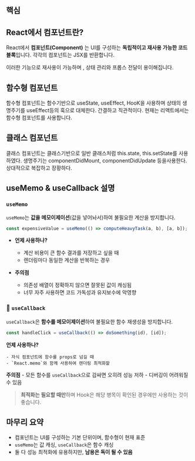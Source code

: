 ## 핵심

## React에서 컴포넌트란?

React에서 **컴포넌트(Component)** 는 UI를 구성하는 **독립적이고 재사용 가능한 코드 블록**입니다. 각각의 컴포넌트는 JSX를 반환합니다.

이러한 기능으로 재사용이 가능하며 , 상태 관리와  프롭스 전달이 용이해집니다.
##  함수형 컴포넌트
함수형 컴포넌트는 함수기반으로 useState, useEffect, HooK을 사용하며 상태의 생명주기를 useEffect등의 훅으로 대체한다. 간결하고 직관적이다. 현재는 리액트에서는 함수형 컴포넌트를 사용합니다.
##  클래스 컴포넌트
클래스 컴포넌트는 클래스기반으로 일반 클래스처럼 this.state, this.setState를 사용하였다. 생명주기는  componentDidMount, componentDidUpdate 등을사용한다. 상대적으로 복잡하고 장황하다.


##  useMemo & useCallback 설명

### `useMemo`

`useMemo`는 **값을 메모이제이션**(값을 넣어놔서)하여 불필요한 계산을 방지합니다.

```js
const expensiveValue = useMemo(() => computeHeavyTask(a, b), [a, b]);
```

- **언제 사용하나?**
    
    - 계산 비용이 큰 함수 결과를 저장하고 싶을 때
    - 렌더링마다 동일한 계산을 반복하는 경우
- **주의점**
    
    - 의존성 배열이 정확하지 않으면 잘못된 값이 캐싱됨
    - 너무 자주 사용하면 코드 가독성과 유지보수에 악영향

### 🔹 `useCallback`

`useCallback`은 **함수를 메모이제이션**하여 불필요한 함수 재생성을 방지합니다.

```js
const handleClick = useCallback(() => doSomething(id), [id]);
```

 **언제 사용하나?**
 
    - 자식 컴포넌트에 함수를 props로 넘길 때
    - `React.memo`와 함께 사용하여 렌더링 최적화할 
 **주의점**
    - 모든 함수를 `useCallback`으로 감싸면 오히려 성능 저하
    - 디버깅이 어려워질 수 있음


> **최적화는 필요할 때만**하며 Hook은 해당 병목이 확인된 경우에만 사용하는 것이 좋습니다.

##  마무리 요약

- 컴포넌트는 UI를 구성하는 기본 단위이며, 함수형이 현재 표준
- `useMemo`는 값 캐싱, `useCallback`은 함수 캐싱
- 둘 다 성능 최적화에 유용하지만, **남용은 독이 될 수 있음**